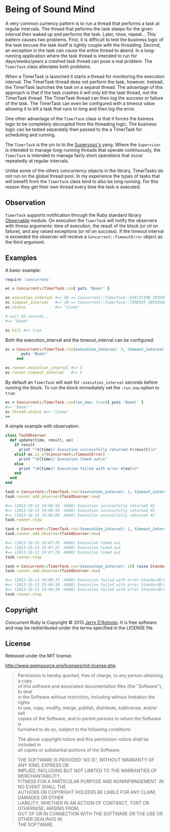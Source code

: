 # Being of Sound Mind

A very common currency pattern is to run a thread that performs a task at regular
intervals. The thread that peforms the task sleeps for the given interval then
waked up and performs the task. Later, rinse, repeat... This pattern causes two
problems. First, it is difficult to test the business logic of the task becuse the
task itself is tightly couple with the threading. Second, an exception in the task
can cause the entire thread to abend. In a long-running application where the task
thread is intended to run for days/weeks/years a crashed task thread can pose a real
problem. The `TimerTask` class alleviates both problems.

When a TimerTask is launched it starts a thread for monitoring the execution interval.
The TimerTask thread does not perform the task, however. Instead, the TimerTask
launches the task on a separat thread. The advantage of this approach is that if
the task crashes it will only kill the task thread, not the TimerTask thread. The
TimerTask thread can then log the success or failure of the task. The TimerTask
can even be configured with a timeout value allowing it to kill a task that runs
to long and then log the error.

One other advantage of the `TimerTask` class is that it forces the bsiness logic to
be completely decoupled from the threading logic. The business logic can be tested
separately then passed to the a TimerTask for scheduling and running.

The `TimerTask` is the yin to to the
[Supervisor's](https://github.com/jdantonio/concurrent-ruby/blob/master/md/supervisor.md)
yang. Where the `Supervisor` is intended to manage long-running threads that operate
continuously, the `TimerTask` is intended to manage fairly short operations that
occur repeatedly at regular intervals.

Unlike some of the others concurrency objects in the library, TimerTasks do not
run on the global thread pool. In my experience the types of tasks that will benefit
from the `TimerTask` class tend to also be long running. For this reason they get
their own thread every time the task is executed.

## Observation

`TimerTask` supports notification through the Ruby standard library
[Observable](http://ruby-doc.org/stdlib-1.9.3/libdoc/observer/rdoc/Observable.html)
module. On execution the `TimerTask` will notify the observers with thress arguments:
time of execution, the result of the block (or nil on failure), and any raised
exceptions (or nil on success). If the timeout interval is exceeded the observer
will receive a `Concurrent::TimeoutError` object as the third argument.

## Examples

A basic example:

```ruby
require 'concurrent'

ec = Concurrent::TimerTask.run{ puts 'Boom!' }

ec.execution_interval #=> 60 == Concurrent::TimerTask::EXECUTION_INTERVAL
ec.timeout_interval   #=> 30 == Concurrent::TimerTask::TIMEOUT_INTERVAL
ec.status             #=> "sleep"

# wait 60 seconds...
#=> 'Boom!'

ec.kill #=> true
```

Both the execution_interval and the timeout_interval can be configured:

```ruby
ec = Concurrent::TimerTask.run(execution_interval: 5, timeout_interval: 5) do
       puts 'Boom!'
     end

ec.runner.execution_interval #=> 5
ec.runner.timeout_interval   #=> 5
```

By default an `TimerTask` will wait for `:execution_interval` seconds before running the block.
To run the block immediately set the `:run_now` option to `true`:

```ruby
ec = Concurrent::TimerTask.run(run_now: true){ puts 'Boom!' }
#=> 'Boom!''
ec.thread.status #=> "sleep"
>> 
```

A simple example with observation:

```ruby
class TaskObserver
  def update(time, result, ex)
    if result
      print "(#{time}) Execution successfully returned #{result}\n"
    elsif ex.is_a?(Concurrent::TimeoutError)
      print "(#{time}) Execution timed out\n"
    else
      print "(#{time}) Execution failed with error #{ex}\n"
    end
  end
end

task = Concurrent::TimerTask.run!(execution_interval: 1, timeout_interval: 1){ 42 }
task.runner.add_observer(TaskObserver.new)

#=> (2013-10-13 19:08:58 -0400) Execution successfully returned 42
#=> (2013-10-13 19:08:59 -0400) Execution successfully returned 42
#=> (2013-10-13 19:09:00 -0400) Execution successfully returned 42
task.runner.stop

task = Concurrent::TimerTask.run!(execution_interval: 1, timeout_interval: 1){ sleep }
task.runner.add_observer(TaskObserver.new)

#=> (2013-10-13 19:07:25 -0400) Execution timed out
#=> (2013-10-13 19:07:27 -0400) Execution timed out
#=> (2013-10-13 19:07:29 -0400) Execution timed out
task.runner.stop

task = Concurrent::TimerTask.run!(execution_interval: 1){ raise StandardError }
task.runner.add_observer(TaskObserver.new)

#=> (2013-10-13 19:09:37 -0400) Execution failed with error StandardError
#=> (2013-10-13 19:09:38 -0400) Execution failed with error StandardError
#=> (2013-10-13 19:09:39 -0400) Execution failed with error StandardError
task.runner.stop
```

## Copyright

*Concurrent Ruby* is Copyright &copy; 2013 [Jerry D'Antonio](https://twitter.com/jerrydantonio).
It is free software and may be redistributed under the terms specified in the LICENSE file.

## License

Released under the MIT license.

http://www.opensource.org/licenses/mit-license.php  

> Permission is hereby granted, free of charge, to any person obtaining a copy  
> of this software and associated documentation files (the "Software"), to deal  
> in the Software without restriction, including without limitation the rights  
> to use, copy, modify, merge, publish, distribute, sublicense, and/or sell  
> copies of the Software, and to permit persons to whom the Software is  
> furnished to do so, subject to the following conditions:  
> 
> The above copyright notice and this permission notice shall be included in  
> all copies or substantial portions of the Software.  
> 
> THE SOFTWARE IS PROVIDED "AS IS", WITHOUT WARRANTY OF ANY KIND, EXPRESS OR  
> IMPLIED, INCLUDING BUT NOT LIMITED TO THE WARRANTIES OF MERCHANTABILITY,  
> FITNESS FOR A PARTICULAR PURPOSE AND NONINFRINGEMENT. IN NO EVENT SHALL THE  
> AUTHORS OR COPYRIGHT HOLDERS BE LIABLE FOR ANY CLAIM, DAMAGES OR OTHER  
> LIABILITY, WHETHER IN AN ACTION OF CONTRACT, TORT OR OTHERWISE, ARISING FROM,  
> OUT OF OR IN CONNECTION WITH THE SOFTWARE OR THE USE OR OTHER DEALINGS IN  
> THE SOFTWARE.  
